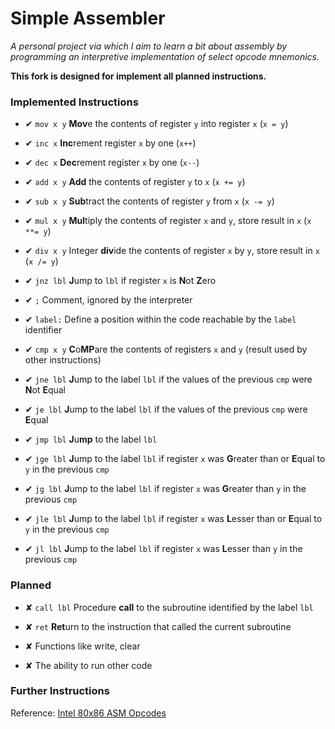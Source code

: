 # Simple Assembler
*A personal project via which I aim to learn a bit about assembly by programming an interpretive implementation of select opcode mnemonics.*

**This fork is designed for implement all planned instructions.**

### Implemented Instructions
* ✔ `mov x y` **Mov**e the contents of register `y` into register `x` (`x = y`)
* ✔ `inc x` **Inc**rement register `x` by one (`x++`)
* ✔ `dec x` **Dec**rement register `x` by one (`x--`)
* ✔ `add x y` **Add** the contents of register `y` to `x` (`x += y`)
* ✔ `sub x y` **Sub**tract the contents of register `y` from `x` (`x -= y`)
* ✔ `mul x y` **Mul**tiply the contents of register `x` and `y`, store result in `x` (`x **= y`)
* ✔ `div x y` Integer **div**ide the contents of register `x` by `y`, store result in `x` (`x /= y`)


* ✔ `jnz lbl` **J**ump to `lbl` if register `x` is **N**ot **Z**ero
* ✔ `;` Comment, ignored by the interpreter

* ✔ `label:` Define a position within the code reachable by the `label` identifier
* ✔ `cmp x y` **C**o**MP**are the contents of registers `x` and `y` (result used by other instructions)
* ✔ `jne lbl` **J**ump to the label `lbl` if the values of the previous `cmp` were **N**ot **E**qual
* ✔ `je lbl` **J**ump to the label `lbl` if the values of the previous `cmp` were **E**qual
* ✔ `jmp lbl` **J**u**mp** to the label `lbl`

* ✔ `jge lbl` **J**ump to the label `lbl` if register `x` was **G**reater than or **E**qual to `y` in the previous `cmp`
* ✔ `jg lbl` **J**ump to the label `lbl` if register `x` was **G**reater than `y` in the previous `cmp`
* ✔ `jle lbl` **J**ump to the label `lbl` if register `x` was **L**esser than or **E**qual to `y` in the previous `cmp`
* ✔ `jl lbl` **J**ump to the label `lbl` if register `x` was **L**esser than `y` in the previous `cmp`

### Planned
* ✘ `call lbl` Procedure **call** to the subroutine identified by the label `lbl`
* ✘ `ret` **Ret**urn to the instruction that called the current subroutine

* ✘ Functions like write, clear
* ✘ The ability to run other code

### Further Instructions
Reference: [Intel 80x86 ASM Opcodes](http://www.mathemainzel.info/files/x86asmref.html)
